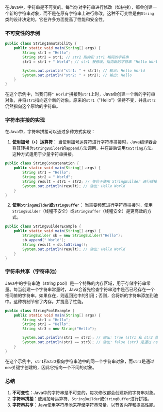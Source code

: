 在Java中，字符串是不可变的。每当你对字符串进行修改（如拼接），都会创建一个新的字符串对象，而不是在原有字符串上进行修改。这种不可变性是由`String`类的设计决定的，它在许多方面提高了性能和安全性。

### 不可变性的示例

```java
public class StringImmutability {
    public static void main(String[] args) {
        String str1 = "Hello";
        String str2 = str1; // str2 指向和 str1 相同的字符串
        str1 = str1 + " World"; // str1 被修改，指向新的字符串 "Hello World"

        System.out.println("str1: " + str1); // 输出: Hello World
        System.out.println("str2: " + str2); // 输出: Hello
    }
}
```

在这个示例中，当我们将`" World"`拼接到`str1`上时，Java会创建一个新的字符串对象，并将`str1`指向这个新的对象。原来的`str1`（"Hello"）保持不变，并且`str2`仍然指向这个原始的字符串。

### 字符串拼接的实现

在Java中，字符串拼接可以通过多种方式实现：

1. **使用加号（`+`）运算符**：
   当使用加号运算符进行字符串拼接时，Java编译器会将其转换为`StringBuilder`的`append`方法调用，并在最后调用`toString`方法。这种方式适用于少量字符串拼接。

```java
public class StringConcatenation {
    public static void main(String[] args) {
        String str1 = "Hello";
        String str2 = " World";
        String result = str1 + str2; // 等价于使用 StringBuilder 进行拼接
        System.out.println(result); // 输出: Hello World
    }
}
```

2. **使用`StringBuilder`或`StringBuffer`**：
   当需要频繁进行字符串拼接时，使用`StringBuilder`（线程不安全）或`StringBuffer`（线程安全）是更高效的方式。

```java
public class StringBuilderExample {
    public static void main(String[] args) {
        StringBuilder sb = new StringBuilder("Hello");
        sb.append(" World");
        String result = sb.toString();
        System.out.println(result); // 输出: Hello World
    }
}
```

### 字符串共享（字符串池）

Java中的字符串池（string pool）是一个特殊的内存区域，用于存储字符串常量。每当创建一个字符串常量时，Java会首先检查字符串池中是否已经存在一个相同值的字符串。如果存在，则返回池中的引用；否则，会将新的字符串添加到池中。这种机制节省了内存，并提高了性能。

```java
public class StringPoolExample {
    public static void main(String[] args) {
        String str1 = "Hello";
        String str2 = "Hello";
        String str3 = new String("Hello");

        System.out.println(str1 == str2); // 输出: true (str1 和 str2 指向同一个字符串池中的对象)
        System.out.println(str1 == str3); // 输出: false (str3 是通过 new 创建的，指向不同的对象)
    }
}
```

在这个示例中，`str1`和`str2`指向字符串池中的同一个字符串对象，而`str3`是通过`new`关键字创建的，因此它指向一个不同的对象。

### 总结

1. **不可变性**：Java中的字符串是不可变的，每次修改都会创建新的字符串对象。
2. **字符串拼接**：使用加号运算符、`StringBuilder`或`StringBuffer`进行拼接。
3. **字符串共享**：Java使用字符串池来存储字符串常量，以节省内存和提高性能。